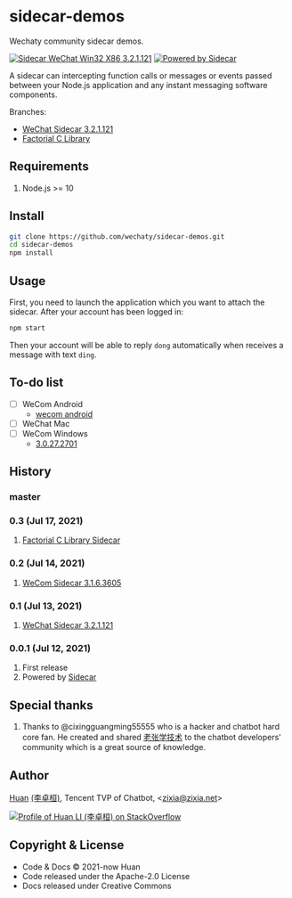 # sidecar-demos

Wechaty community sidecar demos.

[![Sidecar WeChat Win32 X86 3.2.1.121](https://img.shields.io/badge/Sidecar-WeChat%203.2.1.121-brightgreen)](https://github.com/wechaty/sidecar-demos/tree/wechat-win32-x86-3.2.1.121)
[![Powered by Sidecar](https://img.shields.io/badge/Powered%20By-Sidecar-red.svg)](https://github.com/huan/sidecar)

A sidecar can intercepting function calls or messages or events passed between your Node.js application and any instant messaging software components.

Branches:

- [WeChat Sidecar 3.2.1.121](https://github.com/wechaty/sidecar-demos/tree/wechat-win32-x86-3.2.1.121)
- [Factorial C Library](https://github.com/wechaty/sidecar-demos/tree/factorial-linux-x64-library)

## Requirements

1. Node.js >= 10

## Install

```sh
git clone https://github.com/wechaty/sidecar-demos.git
cd sidecar-demos
npm install
```

## Usage

First, you need to launch the application which you want to attach the sidecar. After your account has been logged in:

```sh
npm start
```

Then your account will be able to reply `dong` automatically when receives a message with text `ding`.

## To-do list

- [ ] WeCom Android
  - [wecom android](https://github.com/edxposedd/wework)
- [ ] WeChat Mac
- [ ] WeCom Windows
  - [3.0.27.2701](https://github.com/smallevilbeast/wxwork_pc_api)

## History

### master

### 0.3 (Jul 17, 2021)

1. [Factorial C Library Sidecar](https://github.com/wechaty/sidecar-demos/tree/factorial-linux-x64-library)

### 0.2 (Jul 14, 2021)

1. [WeCom Sidecar 3.1.6.3605](https://github.com/wechaty/sidecar-demos/tree/wechat-win32-x86-3.1.6.3605)

### 0.1 (Jul 13, 2021)

1. [WeChat Sidecar 3.2.1.121](https://github.com/wechaty/sidecar-demos/tree/wechat-win32-x86-3.2.1.121)

### 0.0.1 (Jul 12, 2021)

1. First release
1. Powered by [Sidecar](https://github.com/huan/sidecar)

## Special thanks

1. Thanks to @cixingguangming55555 who is a hacker and chatbot hard core fan. He created and shared [老张学技术](https://github.com/cixingguangming55555/wechat-bot) to the chatbot developers' community which is a great source of knowledge.

## Author

[Huan](https://github.com/huan) [(李卓桓)](http://linkedin.com/in/zixia), Tencent TVP of Chatbot, \<zixia@zixia.net\>

[![Profile of Huan LI (李卓桓) on StackOverflow](https://stackoverflow.com/users/flair/1123955.png)](https://stackoverflow.com/users/1123955/huan)

## Copyright & License

- Code & Docs © 2021-now Huan
- Code released under the Apache-2.0 License
- Docs released under Creative Commons
